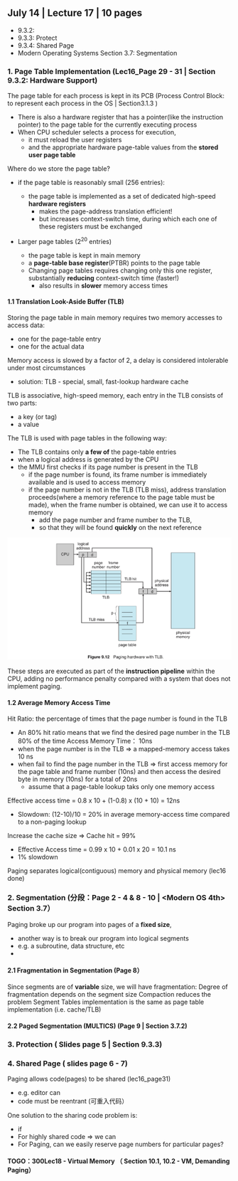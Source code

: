 ## July 14 | Lecture 17 | 10 pages
- 9.3.2:
- 9.3.3: Protect
- 9.3.4: Shared Page
- Modern Operating Systems Section 3.7: Segmentation

### 1. Page Table Implementation (Lec16_Page 29 - 31 | Section 9.3.2: Hardware Support)
The page table for each process is kept in its PCB (Process Control Block: to represent each process in the OS | Section3.1.3 )
- There is also a hardware register that has a pointer(like the instruction pointer) to the page table for the currently executing process
- When CPU scheduler selects a process for execution,
  - it must reload the user registers
  - and the appropriate hardware page-table values from the **stored user page table**

Where do we store the page table? 
- if the page table is reasonably small (256 entries):
  - the page table is implemented as a set of dedicated high-speed **hardware registers**
    - makes the page-address translation efficient!
    - but increases context-switch time, during which each one of these registers must be exchanged
  
- Larger page tables (2<sup>20</sup> entries)
  - the page table is kept in main memory
  - a **page-table base register**(PTBR) points to the page table
  - Changing page tables requires changing only this one register, substantially **reducing** context-switch time (faster!)
    - also results in **slower** memory access times


#### 1.1 Translation Look-Aside Buffer (TLB)
Storing the page table in main memory requires two memory accesses to access data:
- one for the page-table entry 
- one for the actual data

Memory access is slowed by a factor of 2, a delay is considered intolerable under most circumstances
- solution: TLB - special, small, fast-lookup hardware cache

TLB is associative, high-speed memory, each entry in the TLB consists of two parts:
- a key (or tag)
- a value

The TLB is used with page tables in the following way:
- The TLB contains only **a few of** the page-table entries
- when a logical address is generated by the CPU
- the MMU first checks if its page number is present in the TLB
  - if the page number is found, its frame number is immediately available and is used to access memory
  - if the page number is not in the TLB (TLB miss), address translation proceeds(where a memory reference to the page table must be made), when the frame number is obtained, we can use it to access memory
    - add the page number and frame number to the TLB,
    - so that they will be found **quickly** on the next reference
    
![Paging hardware with TLB](imgs/TLB.jpeg)

These steps are executed as part of the **instruction pipeline** within the CPU, adding no performance penalty compared with a system that does not implement paging.
#### 1.2 Average Memory Access Time 
Hit Ratio: the percentage of times that the page number is found in the TLB
- An 80% hit ratio means that we find the desired page number in the TLB 80% of the time
Access Memory Time： 10ns 
- when the page number is in the TLB => a mapped-memory access takes 10 ns 
- when fail to find the page number in the TLB => first access memory for the page table and frame number (10ns) and then access the desired byte in memory (10ns) for a total of 20ns
  - assume that a page-table lookup taks only one memory access

Effective access time = 0.8 x 10 + (1-0.8) x (10 + 10) = 12ns
- Slowdown: (12-10)/10 = 20% in average memory-access time compared to a non-paging lookup

Increase the cache size => Cache hit = 99%
- Effective Access time = 0.99 x 10 + 0.01 x 20 = 10.1 ns
- 1% slowdown

Paging separates logical(contiguous) memory and physical memory (lec16 done)
  
### 2. Segmentation (分段：Page 2 - 4 & 8 - 10 | <Modern OS 4th> Section 3.7）
Paging broke up our program into pages of a **fixed size**, 
- another way is to break our program into logical segments
- e.g. a subroutine, data structure, etc
-


#### 2.1 Fragmentation in Segmentation (Page 8）
Since segments are of **variable** size, we will have fragmentation:
Degree of fragmentation depends on the segment size
Compaction reduces the problem
Segment Tables implementation is the same as page table implementation (i.e. cache/TLB)
#### 2.2 Paged Segmentation (MULTICS) (Page 9 | Section 3.7.2)
### 3. Protection ( Slides page 5 | Section 9.3.3)
### 4. Shared Page ( slides page 6 - 7)
Paging allows code(pages) to be shared (lec16_page31)
- e.g. editor can
- code must be reentrant (可重入代码）

One solution to the sharing code problem is:
- if
- For highly shared code => we can 
- For Paging, can we easily reserve page numbers for particular pages?
  
#### TOGO：300Lec18 - Virtual Memory （ Section 10.1, 10.2 - VM, Demanding Paging）





